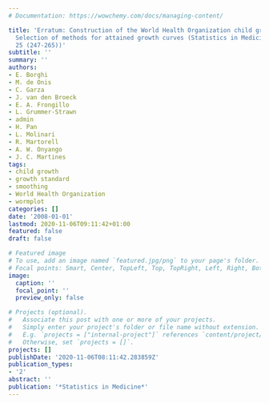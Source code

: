 ```yaml
---
# Documentation: https://wowchemy.com/docs/managing-content/

title: 'Erratum: Construction of the World Health Organization child growth standards:
  Selection of methods for attained growth curves (Statistics in Medicine (2006) vol.
  25 (247-265))'
subtitle: ''
summary: ''
authors:
- E. Borghi
- M. de Onis
- C. Garza
- J. van den Broeck
- E. A. Frongillo
- L. Grummer-Strawn
- admin
- H. Pan
- L. Molinari
- R. Martorell
- A. W. Onyango
- J. C. Martines
tags:
- child growth
- growth standard
- smoothing
- World Health Organization
- wormplot
categories: []
date: '2008-01-01'
lastmod: 2020-11-06T09:11:42+01:00
featured: false
draft: false

# Featured image
# To use, add an image named `featured.jpg/png` to your page's folder.
# Focal points: Smart, Center, TopLeft, Top, TopRight, Left, Right, BottomLeft, Bottom, BottomRight.
image:
  caption: ''
  focal_point: ''
  preview_only: false

# Projects (optional).
#   Associate this post with one or more of your projects.
#   Simply enter your project's folder or file name without extension.
#   E.g. `projects = ["internal-project"]` references `content/project/deep-learning/index.md`.
#   Otherwise, set `projects = []`.
projects: []
publishDate: '2020-11-06T08:11:42.283859Z'
publication_types:
- '2'
abstract: ''
publication: '*Statistics in Medicine*'
---
```

